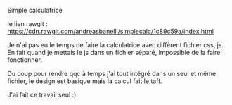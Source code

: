 Simple calculatrice

le lien rawgit : https://cdn.rawgit.com/andreasbanelli/simplecalc/1c89c59a/index.html 

Je n'ai pas eu le temps de faire la calculatrice avec différent fichier css, js.. 
En fait quand je mettais le js dans un fichier séparé, impossible de la faire fonctionner. 

Du coup pour rendre qqc à temps j'ai tout intégré dans un seul et même fichier, le design est basique mais la calcul fait le taff. 

J'ai fait ce travail seul :)
